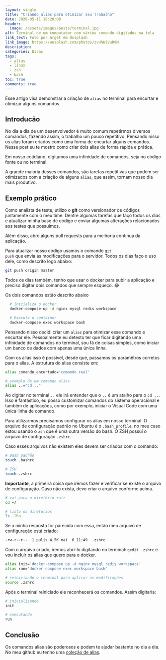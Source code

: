 ```yaml
---
layout: single
title: "Criando alias para otimizar seu trabalho"
date: 2020-05-11 18:20:08
header:
  image: /assets/images/posts/terminal.jpg
alt: Terminal de um computador com vários comando digitados na tela
link_text: Foto por Arget em Unsplash
link_image: https://unsplash.com/photos/zvHhKiVuR9M
description:
categories: Dicas
tags:
  - alias
  - linux
  - zsh
  - bash
toc: true
comments: true
---
```

Esse artigo visa demonstrar a criação de `alias` no terminal para encurtar e otimizar alguns comandos.

## Introducão

No dia a dia de um desenvolvedor é muito comum repetirmos diversos comandos, fazendo assim, o trabalho um pouco repetitivo. Pensando nisso os alias foram criados como uma forma de encurtar alguns comandos. Nesse post eu te mostro como criar dois alias de forma rápida e prática.

Em nosso cotidiano, digitamos uma infinidade de comandos, seja no código fonte ou no terminal.

A grande maioria desses comandos, são tarefas repetitivas que podem ser otimizados com a criação de alguns `alias`, que assim, tornam nosso dia mais produtivo. 

## Exemplo prático

Como analista de teste, utilizo o **git** como versionador de códigos juntamente com o meu time. Dentre algumas tarefas que faço todos os dias e atualizar minha base de código e enviar algumas alterações relacionados aos testes que possuímos.

Além disso, abro alguns <span lang="en">pull requests</span> para a melhoria contínua da aplicação. 

Para atualizar nosso código usamos o comando <code lang="en">git push</code> que envia as modificações para o servidor. Todos os dias faço o uso dele, como descrito logo abaixo:

```bash
git push origin master
```

Todos os dias também, tenho que usar o docker para subir a aplicação e preciso digitar dois comandos que sempre esqueço. 😂

Os dois comandos estão descrito abaixo

```bash
  # Inicializa o docker
  docker-compose up -d nginx mysql redis workspace

  # Executa o container
  docker-compose exec workspace bash
```

Pensando nisso decidi criar um `alias` para otimizar esse comando e encurtar ele. Pessoalmente eu detesto ter que ficar digitando uma infinidade de comandos no terminal, sou fã de coisas simples, como iniciar um banco de dados com apenas uma única linha.

Com os alias isso é possível, desde que, passamos os paramêtros corretos para o alias. A estrutura do alias consiste em:

```bash
alias comando_encurtado='comando real'

# exemplo de um comando alias
alias ..="cd .."
```

Ao digitar no terminal `..` ele irá entender que o `..` é um atalho para o `cd ..`. Isso é fantástico, eu posso customizar comandos do sistema operacional e também de aplicações, como por exemplo, iniciar o Visual Code com uma única linha de comando.

Para utilizarmos precisamos configurar os alias em nosso terminal. O arquivo de configuração padrão no Ubuntu é o `.bash_profile`, no meu caso estou usando o `zsh` que é uma outra versão do bash. O ZSH possuí o arquivo de configuração `.zshrc`.

Caso esses arquivos não existem eles devem ser criados com o comando:

```bash
# Bash padrão
touch .bashrc

# ZSH
touch .zshrc
```

**Importante**, a primeira coisa que iremos fazer e verificar se existe o arquivo de configuração. Caso não exista, devo criar o arquivo conforme acima.

```bash
# vai para o diretório raiz
cd ~/

# listo os diretórios
ls -lha
```

Se a minha resposta for parecida com essa, então meu arquivo de configuração está criado:

```bash
-rw-r--r--  1 pulis 4,5K mai  6 11:49  .zshrc
```

Com o arquivo criado, iremos abri-lo digitando no terminal: `gedit .zshrc` e vou incluir os alias que quero para o docker.

```bash
alias init='docker-compose up -d nginx mysql redis workspace'
alias run='docker-compose exec workspace bash'

# reiniciando o terminal para aplicar as modificações
source .zshrc
```

Após o terminal reiniciado ele reconhecerá os comandos. Assim digitaria:

```bash
# inicializando
init

# executando
run
```

## Conclusão

Os comandos alias são poderosos e podem te ajudar bastante no dia a dia. No meu github eu tenho uma [coleção de alias](https://github.com/brunopulis/dotfiles/blob/master/.bash_profile).